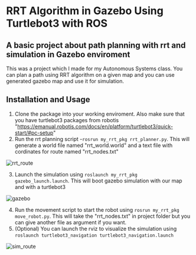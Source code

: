 # RRT Algorithm in Gazebo Using Turtlebot3 with ROS

## A basic project about path planning with rrt and simulation in Gazebo enviroment

This was a project which I made for my Autonomous Systems class.
You can plan a path using RRT algorithm on a given map and you can use generated gazebo map and use it for simulation.

## Installation and Usage
1. Clone the package into your working enviroment. Also make sure that you have turtlebot3 packages from robotis "https://emanual.robotis.com/docs/en/platform/turtlebot3/quick-start/#pc-setup"
2. Run the rrt planning script -```rosrun my_rrt_pkg rrt_planner.py```. This will generate a world file named "rrt_world.world" and a text file with cordinates for route named "rrt_nodes.txt"

![rrt_route](https://github.com/alperalp/Gazebo-Turtlebot-RRT/assets/58988396/5a3552d0-ff72-4002-8916-44a69767f823)

3. Launch the simulation using ```roslaunch my_rrt_pkg gazebo_launch.launch```. This will boot gazebo simulation with our map and with a turtlebot3

![gazebo](https://github.com/alperalp/Gazebo-Turtlebot-RRT/assets/58988396/32f66903-63de-475d-9416-a4d7752e08a0)

4. Run the movement script to start the robot using ```rosrun my_rrt_pkg move_robot.py```. This will take the "rrt_nodes.txt" in project folder but you can give another file as argument if you want.
5. (Optional) You can launch the rviz to visualize the simulation using ```roslaunch turtlebot3_navigation turtlebot3_navigation.launch```

![sim_route](https://github.com/alperalp/Gazebo-Turtlebot-RRT/assets/58988396/e093e688-9a23-4fed-8c3a-b9c892799887)

